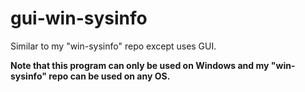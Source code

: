 # gui-win-sysinfo
Similar to my "win-sysinfo" repo except uses GUI.

**Note that this program can only be used on Windows and my "win-sysinfo" repo can be used on any OS.**

